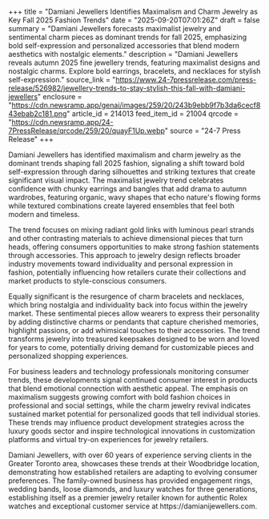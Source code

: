 +++
title = "Damiani Jewellers Identifies Maximalism and Charm Jewelry as Key Fall 2025 Fashion Trends"
date = "2025-09-20T07:01:26Z"
draft = false
summary = "Damiani Jewellers forecasts maximalist jewelry and sentimental charm pieces as dominant trends for fall 2025, emphasizing bold self-expression and personalized accessories that blend modern aesthetics with nostalgic elements."
description = "Damiani Jewellers reveals autumn 2025 fine jewellery trends, featuring maximalist designs and nostalgic charms. Explore bold earrings, bracelets, and necklaces for stylish self-expression."
source_link = "https://www.24-7pressrelease.com/press-release/526982/jewellery-trends-to-stay-stylish-this-fall-with-damiani-jewellers"
enclosure = "https://cdn.newsramp.app/genai/images/259/20/243b9ebb9f7b3da6cecf843ebab2c181.png"
article_id = 214013
feed_item_id = 21004
qrcode = "https://cdn.newsramp.app/24-7PressRelease/qrcode/259/20/quayF1Up.webp"
source = "24-7 Press Release"
+++

<p>Damiani Jewellers has identified maximalism and charm jewelry as the dominant trends shaping fall 2025 fashion, signaling a shift toward bold self-expression through daring silhouettes and striking textures that create significant visual impact. The maximalist jewelry trend celebrates confidence with chunky earrings and bangles that add drama to autumn wardrobes, featuring organic, wavy shapes that echo nature's flowing forms while textured combinations create layered ensembles that feel both modern and timeless.</p><p>The trend focuses on mixing radiant gold links with luminous pearl strands and other contrasting materials to achieve dimensional pieces that turn heads, offering consumers opportunities to make strong fashion statements through accessories. This approach to jewelry design reflects broader industry movements toward individuality and personal expression in fashion, potentially influencing how retailers curate their collections and market products to style-conscious consumers.</p><p>Equally significant is the resurgence of charm bracelets and necklaces, which bring nostalgia and individuality back into focus within the jewelry market. These sentimental pieces allow wearers to express their personality by adding distinctive charms or pendants that capture cherished memories, highlight passions, or add whimsical touches to their accessories. The trend transforms jewelry into treasured keepsakes designed to be worn and loved for years to come, potentially driving demand for customizable pieces and personalized shopping experiences.</p><p>For business leaders and technology professionals monitoring consumer trends, these developments signal continued consumer interest in products that blend emotional connection with aesthetic appeal. The emphasis on maximalism suggests growing comfort with bold fashion choices in professional and social settings, while the charm jewelry revival indicates sustained market potential for personalized goods that tell individual stories. These trends may influence product development strategies across the luxury goods sector and inspire technological innovations in customization platforms and virtual try-on experiences for jewelry retailers.</p><p>Damiani Jewellers, with over 60 years of experience serving clients in the Greater Toronto area, showcases these trends at their Woodbridge location, demonstrating how established retailers are adapting to evolving consumer preferences. The family-owned business has provided engagement rings, wedding bands, loose diamonds, and luxury watches for three generations, establishing itself as a premier jewelry retailer known for authentic Rolex watches and exceptional customer service at https://damianijewellers.com.</p>